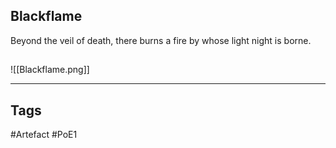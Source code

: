 ## Blackflame
Beyond the veil of death, there burns a fire
by whose light night is borne.
##
![[Blackflame.png]]

---
## Tags
#Artefact
#PoE1